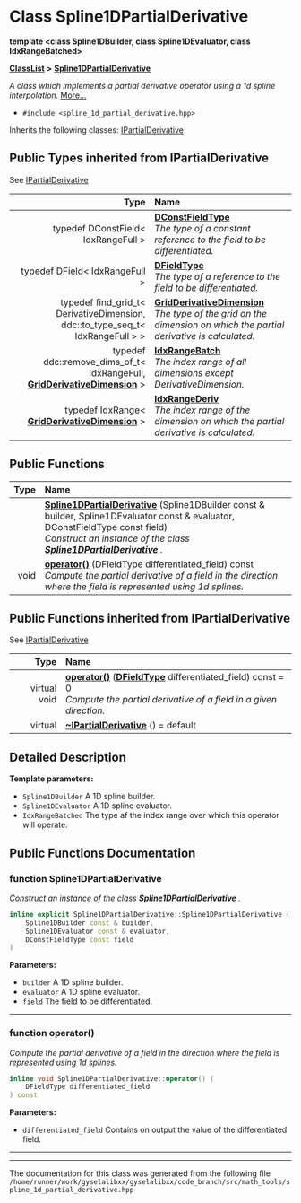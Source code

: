 

# Class Spline1DPartialDerivative

**template &lt;class Spline1DBuilder, class Spline1DEvaluator, class IdxRangeBatched&gt;**



[**ClassList**](annotated.md) **>** [**Spline1DPartialDerivative**](classSpline1DPartialDerivative.md)



_A class which implements a partial derivative operator using a 1d spline interpolation._ [More...](#detailed-description)

* `#include <spline_1d_partial_derivative.hpp>`



Inherits the following classes: [IPartialDerivative](classIPartialDerivative.md)
















## Public Types inherited from IPartialDerivative

See [IPartialDerivative](classIPartialDerivative.md)

| Type | Name |
| ---: | :--- |
| typedef DConstField&lt; IdxRangeFull &gt; | [**DConstFieldType**](classIPartialDerivative.md#typedef-dconstfieldtype)  <br>_The type of a constant reference to the field to be differentiated._  |
| typedef DField&lt; IdxRangeFull &gt; | [**DFieldType**](classIPartialDerivative.md#typedef-dfieldtype)  <br>_The type of a reference to the field to be differentiated._  |
| typedef find\_grid\_t&lt; DerivativeDimension, ddc::to\_type\_seq\_t&lt; IdxRangeFull &gt; &gt; | [**GridDerivativeDimension**](classIPartialDerivative.md#typedef-gridderivativedimension)  <br>_The type of the grid on the dimension on which the partial derivative is calculated._  |
| typedef ddc::remove\_dims\_of\_t&lt; IdxRangeFull, [**GridDerivativeDimension**](classIPartialDerivative.md#typedef-gridderivativedimension) &gt; | [**IdxRangeBatch**](classIPartialDerivative.md#typedef-idxrangebatch)  <br>_The index range of all dimensions except DerivativeDimension._  |
| typedef IdxRange&lt; [**GridDerivativeDimension**](classIPartialDerivative.md#typedef-gridderivativedimension) &gt; | [**IdxRangeDeriv**](classIPartialDerivative.md#typedef-idxrangederiv)  <br>_The index range of the dimension on which the partial derivative is calculated._  |






































## Public Functions

| Type | Name |
| ---: | :--- |
|   | [**Spline1DPartialDerivative**](#function-spline1dpartialderivative) (Spline1DBuilder const & builder, Spline1DEvaluator const & evaluator, DConstFieldType const field) <br>_Construct an instance of the class_ [_**Spline1DPartialDerivative**_](classSpline1DPartialDerivative.md) _._ |
|  void | [**operator()**](#function-operator) (DFieldType differentiated\_field) const<br>_Compute the partial derivative of a field in the direction where the field is represented using 1d splines._  |


## Public Functions inherited from IPartialDerivative

See [IPartialDerivative](classIPartialDerivative.md)

| Type | Name |
| ---: | :--- |
| virtual void | [**operator()**](classIPartialDerivative.md#function-operator) ([**DFieldType**](classIPartialDerivative.md#typedef-dfieldtype) differentiated\_field) const = 0<br>_Compute the partial derivative of a field in a given direction._  |
| virtual  | [**~IPartialDerivative**](classIPartialDerivative.md#function-ipartialderivative) () = default<br> |






















































## Detailed Description




**Template parameters:**


* `Spline1DBuilder` A 1D spline builder. 
* `Spline1DEvaluator` A 1D spline evaluator. 
* `IdxRangeBatched` The type af the index range over which this operator will operate. 




    
## Public Functions Documentation




### function Spline1DPartialDerivative 

_Construct an instance of the class_ [_**Spline1DPartialDerivative**_](classSpline1DPartialDerivative.md) _._
```C++
inline explicit Spline1DPartialDerivative::Spline1DPartialDerivative (
    Spline1DBuilder const & builder,
    Spline1DEvaluator const & evaluator,
    DConstFieldType const field
) 
```





**Parameters:**


* `builder` A 1D spline builder. 
* `evaluator` A 1D spline evaluator. 
* `field` The field to be differentiated. 




        

<hr>



### function operator() 

_Compute the partial derivative of a field in the direction where the field is represented using 1d splines._ 
```C++
inline void Spline1DPartialDerivative::operator() (
    DFieldType differentiated_field
) const
```





**Parameters:**


* `differentiated_field` Contains on output the value of the differentiated field. 




        

<hr>

------------------------------
The documentation for this class was generated from the following file `/home/runner/work/gyselalibxx/gyselalibxx/code_branch/src/math_tools/spline_1d_partial_derivative.hpp`

